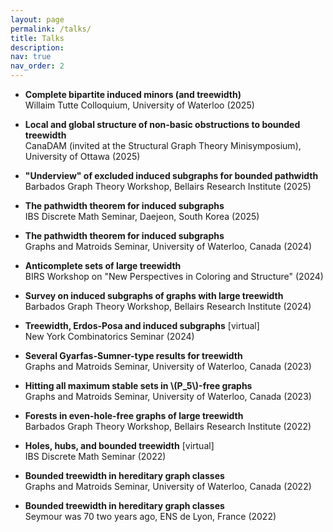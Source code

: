 ```yaml
---
layout: page
permalink: /talks/
title: Talks
description:
nav: true
nav_order: 2
---
```


* <b>Complete bipartite induced minors (and treewidth)</b>\
Willaim Tutte Colloquium, University of Waterloo (2025)

* <b>Local and global structure of non-basic obstructions to bounded treewidth</b>\
CanaDAM (invited at the Structural Graph Theory Minisymposium), University of Ottawa (2025)

* <b>"Underview" of excluded induced subgraphs for bounded pathwidth</b>\
Barbados Graph Theory Workshop, Bellairs Research Institute (2025)

* <b>The pathwidth theorem for induced subgraphs</b>\
IBS Discrete Math Seminar, Daejeon, South Korea (2025)

* <b>The pathwidth theorem for induced subgraphs</b>\
Graphs and Matroids Seminar, University of Waterloo, Canada (2024)

* <b>Anticomplete sets of large treewidth</b>\
BIRS Workshop on "New Perspectives in Coloring and Structure" (2024)

* <b>Survey on induced subgraphs of graphs with large treewidth</b>\
Barbados Graph Theory Workshop, Bellairs Research Institute (2024)

* <b>Treewidth, Erdos-Posa and induced subgraphs</b> [virtual]\
   New York Combinatorics Seminar (2024)

* <b>Several Gyarfas-Sumner-type results for treewidth</b>\
Graphs and Matroids Seminar, University of Waterloo, Canada (2023)

* <b>Hitting all maximum stable sets in \\(P\_5\\)-free graphs</b>\
Graphs and Matroids Seminar, University of Waterloo, Canada (2023)


* <b>Forests in even-hole-free graphs of large treewidth</b>\
Barbados Graph Theory Workshop, Bellairs Research Institute (2022)


* <b>Holes, hubs, and bounded treewidth</b> [virtual]\
IBS Discrete Math Seminar (2022)


* <b>Bounded treewidth in hereditary graph classes</b>\
Graphs and Matroids Seminar, University of Waterloo, Canada (2022)


* <b>Bounded treewidth in hereditary graph classes</b>\
 Seymour was 70 two years ago, ENS de Lyon, France (2022)

